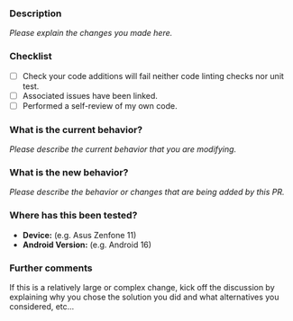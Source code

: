 ### Description
*Please explain the changes you made here.*

### Checklist
- [ ] Check your code additions will fail neither code linting checks nor unit test.
- [ ] Associated issues have been linked.
- [ ] Performed a self-review of my own code.

### What is the current behavior?
*Please describe the current behavior that you are modifying.*

### What is the new behavior?
*Please describe the behavior or changes that are being added by this PR.*

### Where has this been tested?
 - **Device:** (e.g. Asus Zenfone 11)
 - **Android Version:** (e.g. Android 16)

### Further comments
If this is a relatively large or complex change, kick off the discussion by explaining why you chose the solution you did and what alternatives you considered, etc...
